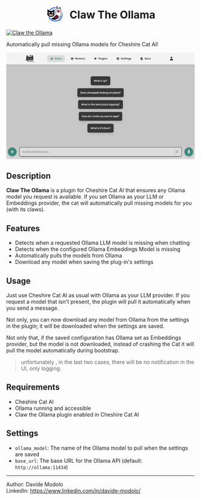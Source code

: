 <p align="center">
    <img src="claw_the_ollama.png" alt="Claw The Ollama Logo" width="50" style="border-radius: 50%; vertical-align: middle; margin-right: 10px;" />
    <span style="font-size:2em; vertical-align: middle;"><b>Claw The Ollama</b></span>
</p>

[![Claw the Ollama](https://custom-icon-badges.demolab.com/static/v1?label=&message=awesome+plugin&color=F4F4F5&style=for-the-badge&logo=cheshire_cat_black)](https://)

Automatically pull missing Ollama models for Cheshire Cat AI!

<p align="center">
    <img src="example.gif" alt="Claw The Ollama Example" width="600" />
</p>

## Description

**Claw The Ollama** is a plugin for Cheshire Cat AI that ensures any Ollama model you request is available. If you set Ollama as your LLM or Embeddings provider, the cat will automatically pull missing models for you (with its claws).

## Features
- Detects when a requested Ollama LLM model is missing when chatting
- Detects when the configured Ollama Embeddings Model is missing
- Automatically pulls the models from Ollama
- Download any model when saving the plug-in's settings

## Usage

Just use Cheshire Cat AI as usual with Ollama as your LLM provider. If you request a model that isn't present, the plugin will pull it automatically when you send a message.

Not only, you can now download any model from Ollama from the settings in the plugin; it will be downloaded when the settings are saved.

Not only that, if the saved configuration has Ollama set as Embeddings provider, but the model is not downloaded, instead of crashing the Cat it will pull the model automatically during bootstrap.

> unfortunately , in the last two cases, there will be no notification in the UI, only logging.

## Requirements
- Cheshire Cat AI
- Ollama running and accessible
- Claw the Ollama plugin enabled in Cheshire Cat AI

## Settings

- `ollama_model`: The name of the Ollama model to pull when the settings are saved
- `base_url`: The base URL for the Ollama API (default: `http://ollama:11434`)

---
Author: Davide Modolo  
LinkedIn: https://www.linkedin.com/in/davide-modolo/

